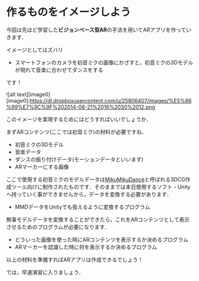 # 作るものをイメージしよう

今回は先ほど学習した**ビジョンベース型AR**の手法を用いてARアプリを作っていきます．

イメージとしてはズバリ

* スマートフォンのカメラを初音ミクの画像にかざすと，初音ミクの3Dモデルが現れて音楽に合わせてダンスをする

です！

![alt text][image0]
[image0]:https://dl.dropboxusercontent.com/u/25806407/images/%E5%86%99%E7%9C%9F%202014-08-21%2016%2030%2012.png

このイメージを実現するためにはどうすればいいでしょうか．

まずARコンテンツ(ここでは初音ミク)の材料が必要ですね．
* 初音ミクの3Dモデル
* 音楽データ
* ダンスの振り付けデータ(モーションデータといいます)
* ARマーカーにする画像

ここで使用する初音ミクのモデルデータは[MikuMikuDance](http://www.geocities.jp/higuchuu4/)と呼ばれる3DCG作成ツール向けに制作されたものです．そのままでは本日使用するソフト・Unityへ持っていく事ができませんから，データを変換する必要があります．
* MMDデータをUnityでも扱えるように変換するプログラム

無事モデルデータを変換することができたら，これをARコンテンツとして表示させるためのプログラムが必要になります．

* どういった画像を使った時にARコンテンツを表示するか決めるプログラム
* ARマーカーを認識した時に何を表示するか決めるプログラム

以上の材料を準備すればARアプリは作成できるでしょう！

では，早速演習に入りましょう．
